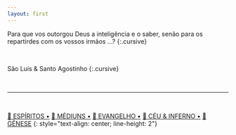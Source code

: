 ```yaml
---
layout: first
---
```


Para que vos outorgou Deus a inteligência e o saber, senão para os repartirdes com os vossos irmãos …?
{:.cursive}
  
<br />    

São Luís & Santo Agostinho
{:.cursive}

<br />

---
<br />

[📘 ESPÍRITOS •](./1lde)
[📙 MÉDIUNS •](./2ldm)
[📗 EVANGELHO •](./3ese)
[📕 CÉU & INFERNO •](./4ceu)
[📓 GÊNESE](./5gen)
{: style="text-align: center; line-height: 2"}
